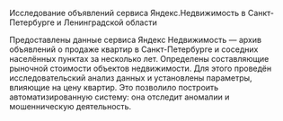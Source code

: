 Исследование объявлений сервиса Яндекс.Недвижимость в Санкт-Петербурге и Ленинградской области

Предоставлены данные сервиса Яндекс Недвижимость — архив объявлений о продаже квартир в Санкт-Петербурге и соседних населённых пунктах за несколько лет. Определены составляющие рыночной стоимости объектов недвижимости. Для этого проведён исследовательский анализ данных и установлены параметры, влияющие на цену квартир. Это позволило построить автоматизированную систему: она отследит аномалии и мошенническую деятельность.

